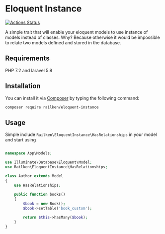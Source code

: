 <h1 align="left">Eloquent Instance</h1>

[![Actions Status](https://github.com/railken/eloquent-instance/workflows/Test/badge.svg)](https://github.com/railken/eloquent-instance/actions)

A simple trait that will enable your eloquent models to use instance of models instead of classes. Why? Because otherwise it would be impossible to relate two models defined and stored in the database.

## Requirements

PHP 7.2 and laravel 5.8

## Installation

You can install it via [Composer](https://getcomposer.org/) by typing the following command:

```bash
composer require railken/eloquent-instance
```


## Usage

Simple include `Railken\EloquentInstance\HasRelationships` in your model and start using 

```php

namespace App\Models;

use Illuminate\Database\Eloquent\Model;
use Railken\EloquentInstance\HasRelationships;

class Author extends Model
{
	use HasRelationships;
	
    public function books()
    {
    	$book = new Book();
    	$book->setTable('book_custom');

        return $this->hasMany($book);
    }
}
```
